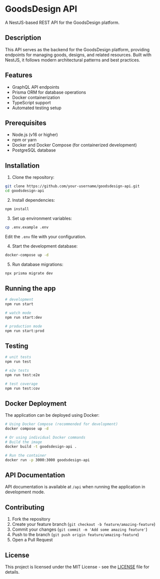 # GoodsDesign API

A NestJS-based REST API for the GoodsDesign platform.

## Description

This API serves as the backend for the GoodsDesign platform, providing endpoints for managing goods, designs, and related resources. Built with NestJS, it follows modern architectural patterns and best practices.

## Features

- GraphQL API endpoints
- Prisma ORM for database operations
- Docker containerization
- TypeScript support
- Automated testing setup

## Prerequisites

- Node.js (v16 or higher)
- npm or yarn
- Docker and Docker Compose (for containerized development)
- PostgreSQL database

## Installation

1. Clone the repository:
```bash
git clone https://github.com/your-username/goodsdesign-api.git
cd goodsdesign-api
```

2. Install dependencies:
```bash
npm install
```

3. Set up environment variables:
```bash
cp .env.example .env
```
Edit the `.env` file with your configuration.

4. Start the development database:
```bash
docker-compose up -d
```

5. Run database migrations:
```bash
npx prisma migrate dev
```

## Running the app

```bash
# development
npm run start

# watch mode
npm run start:dev

# production mode
npm run start:prod
```

## Testing

```bash
# unit tests
npm run test

# e2e tests
npm run test:e2e

# test coverage
npm run test:cov
```

## Docker Deployment

The application can be deployed using Docker:

```bash
# Using Docker Compose (recommended for development)
docker compose up -d

# Or using individual Docker commands
# Build the image
docker build -t goodsdesign-api .

# Run the container
docker run -p 3000:3000 goodsdesign-api
```

## API Documentation

API documentation is available at `/api` when running the application in development mode.

## Contributing

1. Fork the repository
2. Create your feature branch (`git checkout -b feature/amazing-feature`)
3. Commit your changes (`git commit -m 'Add some amazing feature'`)
4. Push to the branch (`git push origin feature/amazing-feature`)
5. Open a Pull Request

## License

This project is licensed under the MIT License - see the [LICENSE](LICENSE) file for details.
